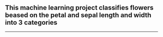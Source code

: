 ## This machine learning project classifies flowers beased on the petal and sepal length and width into 3 categories

---

